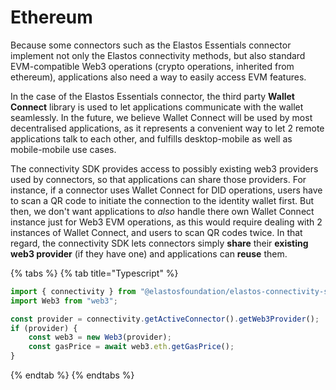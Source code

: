 # Ethereum

Because some connectors such as the Elastos Essentials connector implement not only the Elastos connectivity methods, but also standard EVM-compatible Web3 operations (crypto operations, inherited from ethereum), applications also need a way to easily access EVM features.

In the case of the Elastos Essentials connector, the third party **Wallet Connect** library is used to let applications communicate with the wallet seamlessly. In the future, we believe Wallet Connect will be used by most decentralised applications, as it represents a convenient way to let 2 remote applications talk to each other, and fulfills desktop-mobile as well as mobile-mobile use cases.

The connectivity SDK provides access to possibly existing web3 providers used by connectors, so that applications can share those providers. For instance, if a connector uses Wallet Connect for DID operations, users have to scan a QR code to initiate the connection to the identity wallet first. But then, we don't want applications to *also* handle there own Wallet Connect instance just for Web3 EVM operations, as this would require dealing with 2 instances of Wallet Connect, and users to scan QR codes twice. In that regard, the connectivity SDK lets connectors simply **share** their **existing web3 provider** (if they have one) and applications can **reuse** them.

{% tabs %}
{% tab title="Typescript" %}

```typescript
import { connectivity } from "@elastosfoundation/elastos-connectivity-sdk-js";
import Web3 from "web3";

const provider = connectivity.getActiveConnector().getWeb3Provider();
if (provider) {
	const web3 = new Web3(provider);
	const gasPrice = await web3.eth.getGasPrice();
}
```

{% endtab %}
{% endtabs %}
